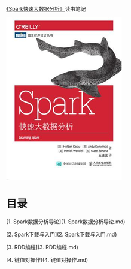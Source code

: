 [《Spark快速大数据分析》](https://book.douban.com/subject/26616244/)读书笔记

![](img/cover.jpg)

# 目录

[1. Spark数据分析导论](1. Spark数据分析导论.md)

[2. Spark下载与入门](2. Spark下载与入门.md)

[3. RDD编程](3. RDD编程.md)

[4. 键值对操作](4. 键值对操作.md)

